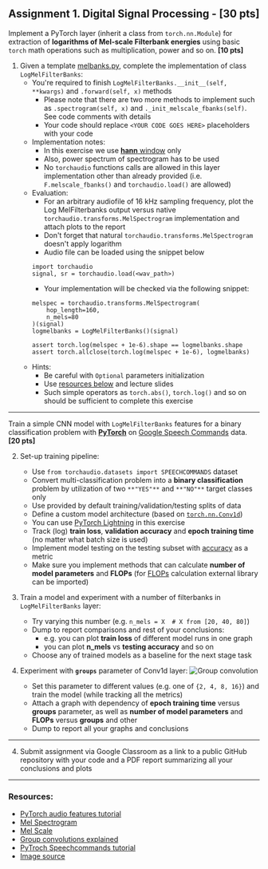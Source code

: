 ## Assignment 1. Digital Signal Processing - [30 pts]

Implement a PyTorch layer (inherit a class from `torch.nn.Module`) for extraction of **logarithms of Mel-scale Filterbank energies** using basic `torch` math operations such as multiplication, power and so on. **[10 pts]**

1. Given a template [melbanks.py](melbanks.py), complete the implementation of class `LogMelFilterBanks`:
    - You're required to finish `LogMelFilterBanks.__init__(self, **kwargs)` and `.forward(self, x)` methods
        - Please note that there are two more methods to implement such as `.spectrogram(self, x)` and `._init_melscale_fbanks(self)`. See code comments with details
        - Your code should replace `<YOUR CODE GOES HERE>` placeholders with your code
    - Implementation notes:
        - In this exercise we use [**hann** window](https://pytorch.org/docs/stable/generated/torch.hann_window.html) only
        - Also, power spectrum of spectrogram has to be used
        - No `torchaudio` functions calls are allowed in this layer implementation other than already provided (i.e. `F.melscale_fbanks()` and `torchaudio.load()` are allowed)
    - Evaluation:
        - For an arbitrary audiofile of 16 kHz sampling frequency, plot the Log MelFilterbanks output versus native `torchaudio.transforms.MelSpectrogram` implementation and attach plots to the report
        - Don't forget that natural `torchaudio.transforms.MelSpectrogram` doesn't apply logarithm
        - Audio file can be loaded using the snippet below
        ```python3
        import torchaudio
        signal, sr = torchaudio.load(<wav_path>)
        ```
        - Your implementation will be checked via the following snippet:
        ```python3
        melspec = torchaudio.transforms.MelSpectrogram(
            hop_length=160,
            n_mels=80
        )(signal)
        logmelbanks = LogMelFilterBanks()(signal)

        assert torch.log(melspec + 1e-6).shape == logmelbanks.shape
        assert torch.allclose(torch.log(melspec + 1e-6), logmelbanks)
        ```
    - Hints:
        - Be careful with `Optional` parameters initialization
        - Use [resources below](#resources) and lecture slides
        - Such simple operators as `torch.abs()`, `torch.log()` and so on should be sufficient to complete this exercise


---

Train a simple CNN model with `LogMelFilterBanks` features for a binary classification problem with [**PyTorch**](https://pytorch.org/) on [Google Speech Commands](https://arxiv.org/abs/1804.03209) data. **[20 pts]**


2. Set-up training pipeline:
    - Use `from torchaudio.datasets import SPEECHCOMMANDS` dataset
    - Convert multi-classification problem into a **binary classification** problem by utilization of two `**"YES"**` and `**"NO"**` target classes only
    - Use provided by default training/validation/testing splits of data
    - Define a custom model architecture (based on [`torch.nn.Conv1d`](https://pytorch.org/docs/stable/generated/torch.nn.Conv1d.html))
    - You can use [PyTorch Lightning](https://lightning.ai/docs/pytorch/stable/) in this exercise
    - Track (log) **train loss**, **validation accuracy** and **epoch training time** (no matter what batch size is used)
    - Implement model testing on the testing subset with [accuracy](https://developers.google.com/machine-learning/crash-course/classification/accuracy-precision-recall) as a metric
    - Make sure you implement methods that can calculate **number of model parameters** and **FLOPs** (for [FLOPs](https://en.wikipedia.org/wiki/Floating_point_operations_per_second) calculation external library can be imported)


3. Train a model and experiment with a number of filterbanks in `LogMelFilterBanks` layer:
    - Try varying this number (e.g. `n_mels = X  # X from [20, 40, 80]`)
    - Dump to report comparisons and rest of your conclusions:
        - e.g. you can plot **train loss** of different model runs in one graph
        - you can plot **n_mels** vs **testing accuracy** and so on
    - Choose any of trained models as a baseline for the next stage task


4. Experiment with **`groups`** parameter of Conv1d layer:
    ![Group convolution](group_convolution.png)
    - Set this parameter to different values (e.g. one of `{2, 4, 8, 16}`) and train the model (while tracking all the metrics)
    - Attach a graph with dependency of **epoch training time** versus **groups** parameter, as well as **number of model parameters** and **FLOPs** versus **groups** and other
    - Dump to report all your graphs and conclusions


---

4. Submit assignment via Google Classroom as a link to a public GitHub repository with your code and a PDF report summarizing all your conclusions and plots

---

### Resources:
- [PyTorch audio features tutorial](https://pytorch.org/audio/main/tutorials/audio_feature_extractions_tutorial.html#mel-filter-bank)
- [Mel Spectrogram](https://pytorch.org/audio/main/generated/torchaudio.transforms.MelSpectrogram.html#melspectrogram)
- [Mel Scale](https://pytorch.org/audio/main/_modules/torchaudio/functional/functional.html#melscale_fbanks)
- [Group convolutions explained](https://www.youtube.com/watch?v=vVaRhZXovbw)
- [PyTroch Speechcommands tutorial](https://pytorch.org/tutorials/intermediate/speech_command_classification_with_torchaudio_tutorial.html)
- [Image source](https://github.com/Daniil-Osokin/fully-learnable-group-convolution.pytorch)
